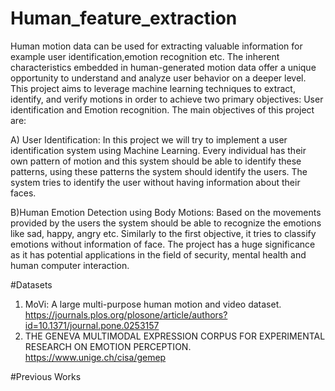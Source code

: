 # Human_feature_extraction
Human motion data can be used for extracting valuable information for example user identification,emotion recognition etc. The inherent characteristics embedded in human-generated motion data offer a unique opportunity to understand and analyze user behavior on a deeper level. This project aims to leverage machine learning techniques to extract, identify, and verify motions in order to achieve two primary objectives: User identification and Emotion recognition. The main objectives of this project are: 

A) User Identification: In this project we will try to implement a user identification system using Machine Learning. Every individual has their own pattern of motion and this system should be able to identify these patterns, using these patterns the system should identify the users. The system tries to identify the user without having information about their faces. 

B)Human Emotion Detection using Body Motions: Based on the movements provided by the users the system should be able to recognize the emotions like sad, happy, angry etc. Similarly to the first objective, it tries to classify emotions without information of face. The project has a huge significance as it has potential applications in the field of security, mental health and human computer interaction.


#Datasets
1) MoVi: A large multi-purpose human motion and video dataset. https://journals.plos.org/plosone/article/authors?id=10.1371/journal.pone.0253157
2) THE GENEVA MULTIMODAL EXPRESSION CORPUS FOR EXPERIMENTAL RESEARCH ON EMOTION PERCEPTION. https://www.unige.ch/cisa/gemep

#Previous Works 


